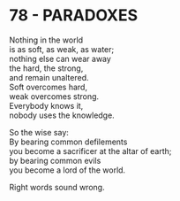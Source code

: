 # 78 - PARADOXES



Nothing in the world  
is as soft, as weak, as water;  
nothing else can wear away  
the hard, the strong,  
and remain unaltered.  
Soft overcomes hard,  
weak overcomes strong.  
Everybody knows it,  
nobody uses the knowledge.  

So the wise say:  
By bearing common defilements  
you become a sacrificer at the altar of earth;  
by bearing common evils  
you become a lord of the world.  

Right words sound wrong.  


